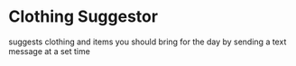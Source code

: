 # Clothing Suggestor

suggests clothing and items you should bring for the day by sending a text message at a set time